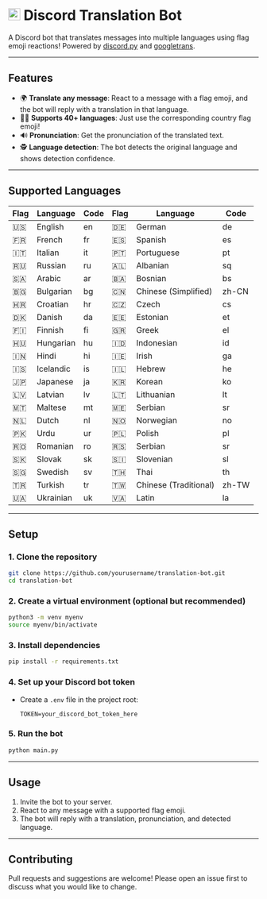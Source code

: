 #  <img width="24" height="24" alt="Discord Logo Emojis (1)" src="https://github.com/user-attachments/assets/df6268f9-0c93-4401-af63-5691efa0e71f" /> Discord Translation Bot

A Discord bot that translates messages into multiple languages using flag emoji reactions! Powered by [discord.py](https://github.com/Rapptz/discord.py) and [googletrans](https://github.com/ssut/py-googletrans).

---

## Features

- 🌍 **Translate any message**: React to a message with a flag emoji, and the bot will reply with a translation in that language.
- 🏳️‍🌈 **Supports 40+ languages**: Just use the corresponding country flag emoji!
- 🔊 **Pronunciation**: Get the pronunciation of the translated text.
- 🕵️ **Language detection**: The bot detects the original language and shows detection confidence.

---

## Supported Languages

| Flag | Language | Code | Flag | Language | Code |
|------|----------|------|------|----------|------|
| 🇺🇸  | English  | en   | 🇩🇪  | German   | de   |
| 🇫🇷  | French   | fr   | 🇪🇸  | Spanish  | es   |
| 🇮🇹  | Italian  | it   | 🇵🇹  | Portuguese | pt  |
| 🇷🇺  | Russian  | ru   | 🇦🇱  | Albanian | sq   |
| 🇸🇦  | Arabic   | ar   | 🇧🇦  | Bosnian  | bs   |
| 🇧🇬  | Bulgarian| bg   | 🇨🇳  | Chinese (Simplified) | zh-CN |
| 🇭🇷  | Croatian | hr   | 🇨🇿  | Czech    | cs   |
| 🇩🇰  | Danish   | da   | 🇪🇪  | Estonian | et   |
| 🇫🇮  | Finnish  | fi   | 🇬🇷  | Greek    | el   |
| 🇭🇺  | Hungarian| hu   | 🇮🇩  | Indonesian | id  |
| 🇮🇳  | Hindi    | hi   | 🇮🇪  | Irish    | ga   |
| 🇮🇸  | Icelandic| is   | 🇮🇱  | Hebrew   | he   |
| 🇯🇵  | Japanese | ja   | 🇰🇷  | Korean   | ko   |
| 🇱🇻  | Latvian  | lv   | 🇱🇹  | Lithuanian | lt  |
| 🇲🇹  | Maltese  | mt   | 🇲🇪  | Serbian  | sr   |
| 🇳🇱  | Dutch    | nl   | 🇳🇴  | Norwegian| no   |
| 🇵🇰  | Urdu     | ur   | 🇵🇱  | Polish   | pl   |
| 🇷🇴  | Romanian | ro   | 🇷🇸  | Serbian  | sr   |
| 🇸🇰  | Slovak   | sk   | 🇸🇮  | Slovenian| sl   |
| 🇸🇬  | Swedish  | sv   | 🇹🇭  | Thai     | th   |
| 🇹🇷  | Turkish  | tr   | 🇹🇼  | Chinese (Traditional) | zh-TW |
| 🇺🇦  | Ukrainian| uk   | 🇻🇦  | Latin    | la   |

---

## Setup

### 1. Clone the repository

```bash
git clone https://github.com/yourusername/translation-bot.git
cd translation-bot
```

### 2. Create a virtual environment (optional but recommended)

```bash
python3 -m venv myenv
source myenv/bin/activate
```

### 3. Install dependencies

```bash
pip install -r requirements.txt
```

### 4. Set up your Discord bot token

- Create a `.env` file in the project root:
  ```
  TOKEN=your_discord_bot_token_here
  ```

### 5. Run the bot

```bash
python main.py
```

---

## Usage

1. Invite the bot to your server.
2. React to any message with a supported flag emoji.
3. The bot will reply with a translation, pronunciation, and detected language.

---

## Contributing

Pull requests and suggestions are welcome! Please open an issue first to discuss what you would like to change.
